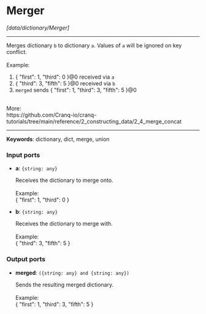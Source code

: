 # Merger

_[data/dictionary/Merger]_

---

Merges dictionary `b` to dictionary `a`. Values of `a` will be ignored on key conflict.<br>
<br>
Example:<br>
1. { "first": 1, "third": 0 }@0 received via `a`<br>
2. { "third": 3, "fifth": 5 }@0 received via `b`<br>
3. `merged` sends { "first": 1, "third": 3, "fifth": 5 }@0<br>
<br>
More:<br>
https://github.com/Cranq-io/cranq-tutorials/tree/main/reference/2_constructing_data/2_4_merge_concat<br>

---

__Keywords__: dictionary, dict, merge, union

### Input ports

* __a__: ` {string: any} `


    Receives the dictionary to merge onto.<br>
    <br>
    Example:<br>
    { "first": 1, "third": 0 }<br>


* __b__: ` {string: any} `


    Receives the dictionary to merge with.<br>
    <br>
    Example:<br>
    { "third": 3, "fifth": 5 }<br>

### Output ports

* __merged__: ` ({string: any} and {string: any}) `


    Sends the resulting merged dictionary.<br>
    <br>
    Example:<br>
    { "first": 1, "third": 3, "fifth": 5 }<br>

